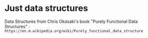 # Just data structures

Data Structures from Chris Okasaki's book "Purely Functional Data Structures" : `https://en.m.wikipedia.org/wiki/Purely_functional_data_structure`

